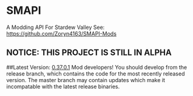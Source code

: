 # SMAPI
A Modding API For Stardew Valley
See: https://github.com/Zoryn4163/SMAPI-Mods

## NOTICE: THIS PROJECT IS STILL IN ALPHA


##Latest Version: [0.37.0.1](https://github.com/ClxS/SMAPI/tree/0.37.1)
Mod developers! You should develop from the release branch, which contains the code for the most recently released version. The master branch may contain updates which make it incompatable with the latest release binaries.